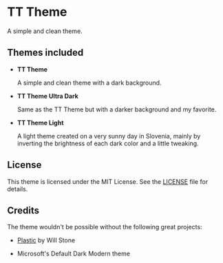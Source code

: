 # TT Theme

A simple and clean theme.

## Themes included

- **TT Theme**
  
    A simple and clean theme with a dark background.

- **TT Theme Ultra Dark**
    
    Same as the TT Theme but with a darker background and my favorite.

- **TT Theme Light**

    A light theme created on a very sunny day in Slovenia, mainly by inverting the brightness of each dark color and a little tweaking.


## License

This theme is licensed under the MIT License. See the [LICENSE](LICENSE) file for details.

## Credits

The theme wouldn't be possible without the following great projects:

- [Plastic](https://marketplace.visualstudio.com/items?itemName=will-stone.plastic) by Will Stone

- Microsoft's Default Dark Modern theme
